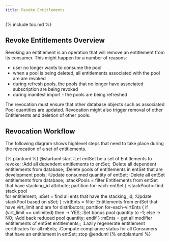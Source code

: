 ```yaml
---
title: Revoke Entitlements
---
```

{% include toc.md %}

## Revoke Entitlements Overview
Revoking an entitlement is an operation that will remove an entitlement from its consumer. This might happen for a number of reasons:

 * user no longer wants to consume the pool
 * when a pool is being deleted, all entitlements associated with the pool are are revoked 
 * during refresh pools, the pools that no longer have associated subscription are being revoked
 * during manifest import - the pools are being refreshed 

The revocation must ensure that other database objects such as associated Pool quantities are updated. Revocation might also trigger removal of other Entitlements and deletion of other pools. 

## Revocation Workflow
The following diagram shows highlevel steps that need to take place during the revocation of a set of entitlements. 


{% plantuml %}
@startuml
start
:Let entSet be a set of Entitlements to revoke;
:Add all dependent entitlements to entSet;
:Delete all dependent entitlements from database;
:Delete pools of entitlements 
in entSet that are development pools;
:Update consumed quantity of entSet;
:Delete all entSet entitlements
 from database;
:stackPools = filter Entitlements from entSet that
have stacking_id attribute;
partition for-each-entSet {
:stackPool = find stack pool  
for entitlement;
:sSet = find all ents that have the 
stacking_id;
:Update stackPool based on sSet;
}
:virtEnts = filter Entitlements from entSet that 
have virt_limit and are for distributors;
partition for-each-virtEnts {
if (virt_limit == unlimited) then
-> YES;
:Set bonus pool quantity to -1;
else
-> NO;
:Add back reduced pool quantity;
endif
}
:mEnts = get all modifier 
entitlements of entSet entitlements;;
:Lazily regenerate entitlement certificates 
 for all mEnts;
:Compute compliance status for all 
Consumers that have an entitlement in entSet;
stop
@enduml
{% endplantuml %}
